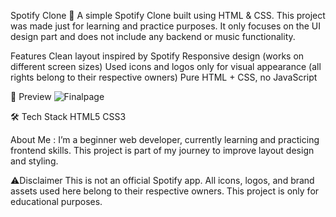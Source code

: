 Spotify Clone 🎵 
A simple Spotify Clone built using HTML & CSS.
This project was made just for learning and practice purposes. It only focuses on the UI design part and does not include any backend or music functionality. 

Features
Clean layout inspired by Spotify
Responsive design (works on different screen sizes)
Used icons and logos only for visual appearance (all rights belong to their respective owners)
Pure HTML + CSS, no JavaScript

📸 Preview
![Finalpage](https://github.com/user-attachments/assets/211f151d-5898-4843-b7e6-dcff18b3bf2c)

🛠️ Tech Stack
HTML5
CSS3

About Me :
I’m a beginner web developer, currently learning and practicing frontend skills. This project is part of my journey to improve layout design and styling.

⚠Disclaimer
This is not an official Spotify app.
All icons, logos, and brand assets used here belong to their respective owners. This project is only for educational purposes.
